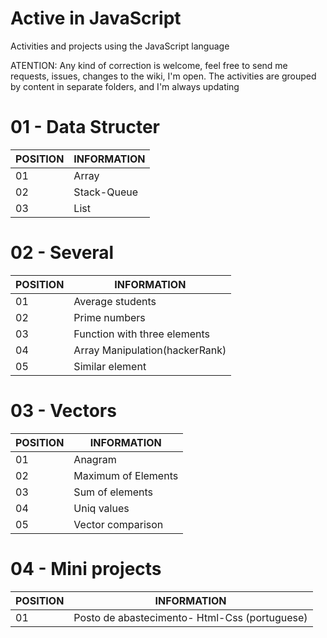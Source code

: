# Active in JavaScript
Activities and projects using the JavaScript language

ATENTION: Any kind of correction is welcome, feel free to send me requests, issues, changes to the wiki, I'm open.
The activities are grouped by content in separate folders, and I'm always updating

# 01 - Data Structer
POSITION|INFORMATION 
--------- | ------
01     | Array
02   | Stack-Queue
03   | List



# 02 - Several

POSITION|INFORMATION 
--------- | ------
01     | Average students
02   |  Prime numbers
03   | Function with three elements
04  |  Array Manipulation(hackerRank)
05  | Similar element

# 03 - Vectors

POSITION|INFORMATION 
--------- | ------
01     | Anagram
02   |  Maximum of Elements
03   | Sum of elements
04  |  Uniq values
05  | Vector comparison

# 04 - Mini projects

POSITION|INFORMATION 
--------- | ------
01     | Posto de abastecimento- Html-Css (portuguese)




